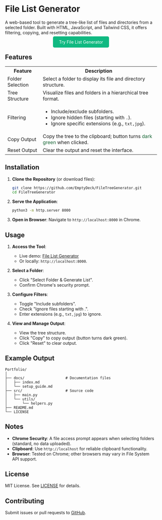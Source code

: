 # File List Generator

A web-based tool to generate a tree-like list of files and directories from a selected folder. Built with HTML, JavaScript, and Tailwind CSS, it offers filtering, copying, and resetting capabilities.

<div style="text-align: center; margin: 1em 0;">
    <a href="https://rawcdn.githack.com/EmptyDeck/FileTreeGenerator/refs/heads/main/web.html?token=GHSAT0AAAAAAC7UTPUJJ5UWHFKZZAOTTWR62ARRVDQ" style="background-color: #10B981; color: white; padding: 10px 20px; text-decoration: none; border-radius: 5px;">Try File List Generator</a>
</div>

## Features

<table>
    <tr>
        <th>Feature</th>
        <th>Description</th>
    </tr>
    <tr>
        <td>Folder Selection</td>
        <td>Select a folder to display its file and directory structure.</td>
    </tr>
    <tr>
        <td>Tree Structure</td>
        <td>Visualize files and folders in a hierarchical tree format.</td>
    </tr>
    <tr>
        <td>Filtering</td>
        <td>
            <ul>
                <li>Include/exclude subfolders.</li>
                <li>Ignore hidden files (starting with <code>.</code>).</li>
                <li>Ignore specific extensions (e.g., <code>txt,jpg</code>).</li>
            </ul>
        </td>
    </tr>
    <tr>
        <td>Copy Output</td>
        <td>Copy the tree to the clipboard; button turns <span style="color: #166534;">dark green</span> when clicked.</td>
    </tr>
    <tr>
        <td>Reset Output</td>
        <td>Clear the output and reset the interface.</td>
    </tr>
</table>

## Installation

1. **Clone the Repository** (or download files):
   ```bash
   git clone https://github.com/EmptyDeck/FileTreeGenerator.git
   cd FileTreeGenerator
   ```

2. **Serve the Application**:
   ```bash
   python3 -m http.server 8000
   ```

3. **Open in Browser**:
   Navigate to `http://localhost:8000` in Chrome.

## Usage

1. **Access the Tool**:
   - Live demo: [File List Generator](https://rawcdn.githack.com/EmptyDeck/FileTreeGenerator/refs/heads/main/web.html?token=GHSAT0AAAAAAC7UTPUJJ5UWHFKZZAOTTWR62ARRVDQ)
   - Or locally: `http://localhost:8000`.

2. **Select a Folder**:
   - Click "Select Folder & Generate List".
   - Confirm Chrome's security prompt.

3. **Configure Filters**:
   - Toggle "Include subfolders".
   - Check "Ignore files starting with .".
   - Enter extensions (e.g., `txt,jpg`) to ignore.

4. **View and Manage Output**:
   - View the tree structure.
   - Click "Copy" to copy output (button turns dark green).
   - Click "Reset" to clear output.

## Example Output

```
Portfolio/
│
├── docs/                   # Documentation files
│   ├── index.md
│   └── setup_guide.md
├── src/                    # Source code
│   ├── main.py
│   └── utils/
│       └── helpers.py
├── README.md
└── LICENSE
```

## Notes

- **Chrome Security**: A file access prompt appears when selecting folders (standard, no data uploaded).
- **Clipboard**: Use `http://localhost` for reliable clipboard functionality.
- **Browser**: Tested on Chrome; other browsers may vary in File System API support.

## License

MIT License. See [LICENSE](LICENSE) for details.

## Contributing

Submit issues or pull requests to [GitHub](https://github.com/EmptyDeck/FileTreeGenerator).
